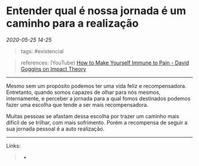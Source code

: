 # Entender qual é nossa jornada é um caminho para a realização

*2020-05-25 14-25*
> tags: #existencial

> references: 
> (YouTube) [How to Make Yourself Immune to Pain - David Goggins on Impact Theory](https://www.youtube.com/watch?v=78I9dTB9vqM&feature=youtu.be)
---
Mesmo sem um propósito podemos ter uma vida feliz e recompensadora. Entretanto, quando somos capazes de olhar para nós mesmos, internamente, e perceber a jornada para a qual fomos destinados podemos fazer uma escolha que tende a ser mais recompensadora.

Muitas pessoas se afastam dessa escolha por trazer um caminho mais difícil de se trilhar, com mais sofrimento. Porém a recompensa de seguir a sua jornada pessoal é a auto realização.

---
Links:
>   - 